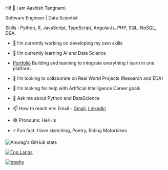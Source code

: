 
Hi! 👋 I am Aashish Tangnami.

Software Engineer | Data Scientist 

Skills : Python, R, JavaScript, TypeScript, AngularJs, PHP, SQL, NoSQL, DSA.

        
  - 🔭 I’m currently working on developing my own skills

  - 🌱 I’m currently learning AI and Data Science
  
  - [Portfolio](https://aashishtangnami.vercel.app) Building and learning to integrate everything I learn in one platform.

  - 👯 I’m looking to collaborate on Real World Projects (Research and EDA)

  - 🤔 I’m looking for help with Artificial Intelligence Career goals

  - 💬 Ask me about Python and DataScience

  - 📫 How to reach me: Email - [Gmail](tangnamiaashish1423@gmail.com), [Linkedin](https://www.linkedin.com/in/aashish-tangnami-48585613b)

  - 😄 Pronouns: He/His

  - ⚡ Fun fact: I love sketching, Poetry, Riding Motorbikes

![Anurag's GitHub stats](https://github-readme-stats.vercel.app/api?username=AashishTangnami&show_icons=true&theme=radical)

[![Top Langs](https://github-readme-stats.vercel.app/api/top-langs/?username=AashishTangnami&layout=compact)](https://github.com/anuraghazra/github-readme-stats)

[![trophy](https://github-profile-trophy.vercel.app/?username=AashishTangnami&theme=onedark)](https://github.com/ryo-ma/github-profile-trophy)
